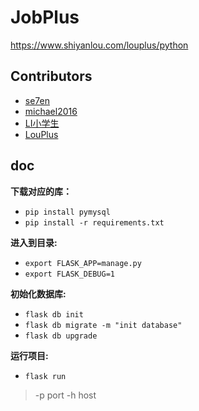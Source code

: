 # JobPlus

https://www.shiyanlou.com/louplus/python

## Contributors

* [se7en](https://github.com/litt1eseven/jobplus)
* [michael2016](https://github.com/michaellqu)
* [LI小学生](https://github.com/Jupiter001)
* [LouPlus](https://github.com/LouPlus)
## doc
**下载对应的库：** 
- `pip install pymysql  `
- `pip install -r requirements.txt`

**进入到目录:**
- `export FLASK_APP=manage.py`
- `export FLASK_DEBUG=1`

**初始化数据库:**
- `flask db init`
- `flask db migrate -m "init database"`
- `flask db upgrade`

**运行项目:**
- `flask run`
>-p port
 -h host
